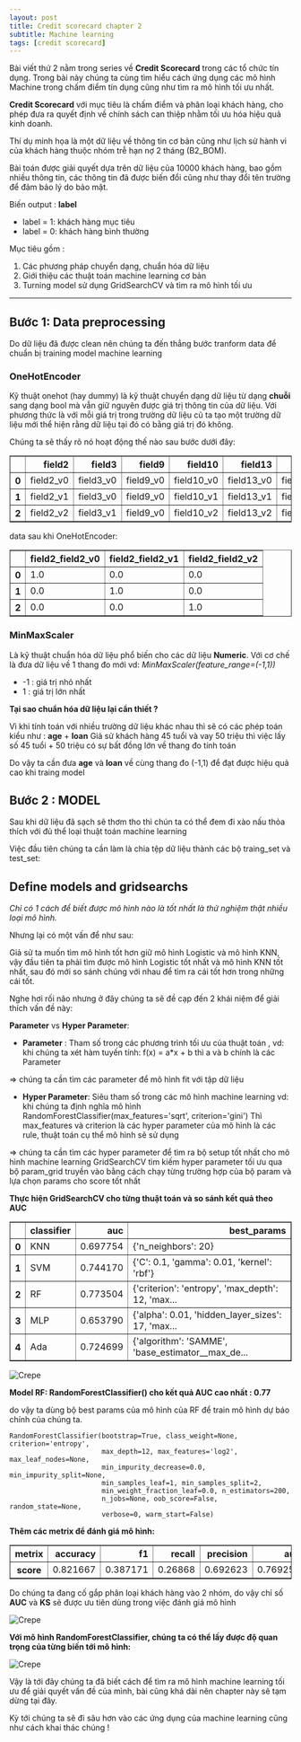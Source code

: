 ```yaml
---
layout: post
title: Credit scorecard chapter 2
subtitle: Machine learning 
tags: [credit scorecard]
---
```


Bài viết thứ 2 nằm trong series về **Credit Scorecard** trong các tổ chức tín dụng. Trong bài này chúng ta cùng tìm hiểu cách ứng dụng các mô hình Machine trong chấm điểm tín dụng cũng như tìm ra mô hình tối ưu nhất. 

**Credit Scorecard** với mục tiêu là chấm điểm và phân loại khách hàng, cho phép đưa ra quyết định về chính sách can thiệp nhằm tối ưu hóa hiệu quả kinh doanh.

Thí dụ minh họa là một dữ liệu về thông tin cơ bản cũng như lịch sử hành vi của khách hàng thuộc nhóm trễ hạn nợ 2 tháng (B2_BOM).

Bài toán được giải quyết dựa trên dữ liệu của 10000 khách hàng, bao gồm nhiều thông tin, các thông tin đã được biến đổi cũng như thay đổi tên trường để đảm bảo lý do bảo mật.

Biến output : **label**
- label = 1: khách hàng mục tiêu
- label = 0: khách hàng bình thường


Mục tiêu gồm : 
1. Các phương pháp chuyển dạng, chuẩn hóa dữ liệu
2. Giới thiệu các thuật toán machine learning cơ bản 
3. Turning model sử dụng GridSearchCV và tìm ra mô hình tối ưu

_______________________________



## Bước 1: Data preprocessing

Do dữ liệu đã được clean nên chúng ta đến thẳng bước tranform data để chuẩn bị training model machine learning

### OneHotEncoder

Kỹ thuật onehot (hay dummy) là kỹ thuật chuyển dạng dữ liệu từ dạng **chuỗi** sang dạng bool mà vẫn giữ nguyên được giá trị thông tin của dữ liệu. Với phương thức là với mỗi giá trị trong trường dữ liệu cũ ta tạo một trường dữ liệu mới thể hiện rằng dữ liệu tại đó có bằng giá trị đó không. 

Chúng ta sẽ thấy rõ nó hoạt động thế nào sau bước dưới đây:

<div>
<style scoped>
    .dataframe tbody tr th:only-of-type {
        vertical-align: middle;
    }

    .dataframe tbody tr th {
        vertical-align: top;
    }

    .dataframe thead th {
        text-align: right;
    }
</style>
<table border="1" class="dataframe">
  <thead>
    <tr style="text-align: right;">
      <th></th>
      <th>field2</th>
      <th>field3</th>
      <th>field9</th>
      <th>field10</th>
      <th>field13</th>
      <th>field35</th>
      <th>field38</th>
    </tr>
  </thead>
  <tbody>
    <tr>
      <th>0</th>
      <td>field2_v0</td>
      <td>field3_v0</td>
      <td>field9_v0</td>
      <td>field10_v0</td>
      <td>field13_v0</td>
      <td>field35_v0</td>
      <td>field38_v0</td>
    </tr>
    <tr>
      <th>1</th>
      <td>field2_v1</td>
      <td>field3_v0</td>
      <td>field9_v0</td>
      <td>field10_v1</td>
      <td>field13_v1</td>
      <td>field35_v0</td>
      <td>field38_v1</td>
    </tr>
    <tr>
      <th>2</th>
      <td>field2_v2</td>
      <td>field3_v1</td>
      <td>field9_v0</td>
      <td>field10_v2</td>
      <td>field13_v2</td>
      <td>field35_v0</td>
      <td>field38_v2</td>
    </tr>
  </tbody>
</table>
</div>





data sau khi OneHotEncoder:





<div>
<style scoped>
    .dataframe tbody tr th:only-of-type {
        vertical-align: middle;
    }

    .dataframe tbody tr th {
        vertical-align: top;
    }

    .dataframe thead th {
        text-align: right;
    }
</style>
<table border="1" class="dataframe">
  <thead>
    <tr style="text-align: right;">
      <th></th>
      <th>field2_field2_v0</th>
      <th>field2_field2_v1</th>
      <th>field2_field2_v2</th>
    </tr>
  </thead>
  <tbody>
    <tr>
      <th>0</th>
      <td>1.0</td>
      <td>0.0</td>
      <td>0.0</td>
    </tr>
    <tr>
      <th>1</th>
      <td>0.0</td>
      <td>1.0</td>
      <td>0.0</td>
    </tr>
    <tr>
      <th>2</th>
      <td>0.0</td>
      <td>0.0</td>
      <td>1.0</td>
    </tr>
  </tbody>
</table>
</div>





### MinMaxScaler

Là kỹ thuật chuẩn hóa dữ liệu phổ biến cho các dữ liệu **Numeric**. Với cơ chế là đưa dữ liệu về 1 thang đo mới 
vd: *MinMaxScaler(feature_range=(-1,1))*
   - -1 : giá trị nhỏ nhất 
   -   1 : giá trị lớn nhất 

**Tại sao chuẩn hóa dữ liệu lại cẩn thiết ?** 

Vì khi tính toán với nhiều trường dữ liệu khác nhau thì sẽ có các phép toán kiểu như : **age** + **loan** 
Giả sử khách hàng 45 tuổi và vay 50 triệu thì việc lấy số 45 tuổi + 50 triệu có sự bất đồng lớn về thang đo tính toán

Do vậy ta cần đưa **age** và **loan** về cùng thang đo (-1,1) để đạt được hiệu quả cao khi traing model



## Bước 2 : MODEL

Sau khi dữ liệu đã sạch sẽ thơm tho thì chún ta có thể đem đi xào nấu thỏa thích với đủ thể loại thuật toán machine learning

Việc đầu tiên chúng ta cần làm là chia tệp dữ liệu thành các bộ traing_set và test_set:



## Define models and gridsearchs

*Chỉ có 1 cách để biết được mô hình nào là tốt nhất là thử nghiệm thật nhiều loại mô hình.*

Nhưng lại có một vấn để như sau: 

Giả sử ta muốn tìm mô hình tốt hơn giữ mô hình Logistic và mô hình KNN, vậy đầu tiên ta phải tìm được mô hình Logistic tốt nhất và mô hình KNN tốt nhất, sau đó mới so sánh chúng với nhau để tìm ra cái tốt hơn trong những cái tốt.

Nghe hơi rối não nhưng ở đây chúng ta sẽ đề cạp đến 2 khái niệm để giải thích vấn đề này: 

**Parameter** vs **Hyper Parameter**:

- **Parameter** : Tham số trong các phương trình tối ưu của thuật toán , 
vd: khi chúng ta xét hàm tuyến tính: f(x) = a*x + b thì a và b chính là các Parameter 

=> chúng ta cần tìm các parameter để mô hình fit với tập dữ liệu

- **Hyper Parameter**: Siêu tham số trong các mô hình machine learning
vd: khi chúng ta định nghĩa mô hình RandomForestClassifier(max_features='sqrt', criterion='gini')
Thì max_features và criterion là các hyper parameter của mô hình là các rule, thuật toán cụ thể mô hình sẽ sử dụng

=> chúng ta cần tìm các hyper parameter để tìm ra bộ setup tốt nhất cho mô hình machine learning
GridSearchCV tìm kiếm hyper parameter tối ưu qua bộ param_grid truyền vào bằng cách chạy từng trường hợp của bộ 
param và lựa chọn params cho score tốt nhất
         

**Thực hiện GridSearchCV cho từng thuật toán và so sánh kết quả theo AUC**


<div>
<style scoped>
    .dataframe tbody tr th:only-of-type {
        vertical-align: middle;
    }

    .dataframe tbody tr th {
        vertical-align: top;
    }

    .dataframe thead th {
        text-align: right;
    }
</style>
<table border="1" class="dataframe">
  <thead>
    <tr style="text-align: right;">
      <th></th>
      <th>classifier</th>
      <th>auc</th>
      <th>best_params</th>
    </tr>
  </thead>
  <tbody>
    <tr>
      <th>0</th>
      <td>KNN</td>
      <td>0.697754</td>
      <td>{'n_neighbors': 20}</td>
    </tr>
    <tr>
      <th>1</th>
      <td>SVM</td>
      <td>0.744170</td>
      <td>{'C': 0.1, 'gamma': 0.01, 'kernel': 'rbf'}</td>
    </tr>
    <tr>
      <th>2</th>
      <td>RF</td>
      <td>0.773504</td>
      <td>{'criterion': 'entropy', 'max_depth': 12, 'max...</td>
    </tr>
    <tr>
      <th>3</th>
      <td>MLP</td>
      <td>0.653790</td>
      <td>{'alpha': 0.01, 'hidden_layer_sizes': 17, 'max...</td>
    </tr>
    <tr>
      <th>4</th>
      <td>Ada</td>
      <td>0.724699</td>
      <td>{'algorithm': 'SAMME', 'base_estimator__max_de...</td>
    </tr>
  </tbody>
</table>
</div>




![Crepe](https://raw.githubusercontent.com/minmax49/minmax49.github.io/master/img/credit_scorecard_01.png)


**Model RF: RandomForestClassifier() cho kết quả AUC cao nhất : 0.77**

do vậy ta dùng bộ best params của mô hình của RF để train mô hình dự báo chính của chúng ta.



    RandomForestClassifier(bootstrap=True, class_weight=None, criterion='entropy',
                           max_depth=12, max_features='log2', max_leaf_nodes=None,
                           min_impurity_decrease=0.0, min_impurity_split=None,
                           min_samples_leaf=1, min_samples_split=2,
                           min_weight_fraction_leaf=0.0, n_estimators=200,
                           n_jobs=None, oob_score=False, random_state=None,
                           verbose=0, warm_start=False)



**Thêm các metrix để đánh giá mô hình:**




<div>
<style scoped>
    .dataframe tbody tr th:only-of-type {
        vertical-align: middle;
    }

    .dataframe tbody tr th {
        vertical-align: top;
    }

    .dataframe thead th {
        text-align: right;
    }
</style>
<table border="1" class="dataframe">
  <thead>
    <tr style="text-align: right;">
      <th>metrix</th>
      <th>accuracy</th>
      <th>f1</th>
      <th>recall</th>
      <th>precision</th>
      <th>auc</th>
      <th>gini</th>
      <th>ks</th>
    </tr>
  </thead>
  <tbody>
    <tr>
      <th>score</th>
      <td>0.821667</td>
      <td>0.387171</td>
      <td>0.26868</td>
      <td>0.692623</td>
      <td>0.769251</td>
      <td>0.538503</td>
      <td>0.417165</td>
    </tr>
  </tbody>
</table>
</div>



Do chúng ta đang cố gắp phân loại khách hàng vào 2 nhóm, do vậy chỉ số **AUC** và **KS** sẽ được ưu tiên dùng trong việc đánh giá mô hình



![Crepe](https://raw.githubusercontent.com/minmax49/minmax49.github.io/master/img/credit_scorecard_02.png.png)

**Với mô hình RandomForestClassifier, chúng ta có thể lấy được độ quan trọng của từng biến tới mô hình:**





![Crepe](https://raw.githubusercontent.com/minmax49/minmax49.github.io/master/img/credit_scorecard_03.png)



Vậy là tới đây chúng ta đã biết cách để tìm ra mô hình machine learning tối ưu để giải quyết vấn đề của mình, bài cũng khá dài nên chapter này sẽ tạm dừng tại đây.

Kỳ tới chúng ta sẽ đi sâu hơn vào các ứng dụng của machine learning cũng như cách khai thác chúng !
